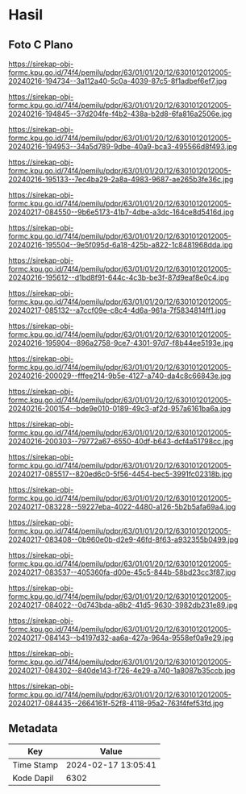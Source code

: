 # Hasil

## Foto C Plano

https://sirekap-obj-formc.kpu.go.id/74f4/pemilu/pdpr/63/01/01/20/12/6301012012005-20240216-194734--3a112a40-5c0a-4039-87c5-8f1adbef6ef7.jpg

https://sirekap-obj-formc.kpu.go.id/74f4/pemilu/pdpr/63/01/01/20/12/6301012012005-20240216-194845--37d204fe-f4b2-438a-b2d8-6fa816a2506e.jpg

https://sirekap-obj-formc.kpu.go.id/74f4/pemilu/pdpr/63/01/01/20/12/6301012012005-20240216-194953--34a5d789-9dbe-40a9-bca3-495566d8f493.jpg

https://sirekap-obj-formc.kpu.go.id/74f4/pemilu/pdpr/63/01/01/20/12/6301012012005-20240216-195133--7ec4ba29-2a8a-4983-9687-ae265b3fe36c.jpg

https://sirekap-obj-formc.kpu.go.id/74f4/pemilu/pdpr/63/01/01/20/12/6301012012005-20240217-084550--9b6e5173-41b7-4dbe-a3dc-164ce8d5416d.jpg

https://sirekap-obj-formc.kpu.go.id/74f4/pemilu/pdpr/63/01/01/20/12/6301012012005-20240216-195504--9e5f095d-6a18-425b-a822-1c8481968dda.jpg

https://sirekap-obj-formc.kpu.go.id/74f4/pemilu/pdpr/63/01/01/20/12/6301012012005-20240216-195612--d1bd8f91-644c-4c3b-be3f-87d9eaf8e0c4.jpg

https://sirekap-obj-formc.kpu.go.id/74f4/pemilu/pdpr/63/01/01/20/12/6301012012005-20240217-085132--a7ccf09e-c8c4-4d6a-961a-7f5834814ff1.jpg

https://sirekap-obj-formc.kpu.go.id/74f4/pemilu/pdpr/63/01/01/20/12/6301012012005-20240216-195904--896a2758-9ce7-4301-97d7-f8b44ee5193e.jpg

https://sirekap-obj-formc.kpu.go.id/74f4/pemilu/pdpr/63/01/01/20/12/6301012012005-20240216-200029--fffee214-9b5e-4127-a740-da4c8c66843e.jpg

https://sirekap-obj-formc.kpu.go.id/74f4/pemilu/pdpr/63/01/01/20/12/6301012012005-20240216-200154--bde9e010-0189-49c3-af2d-957a6161ba6a.jpg

https://sirekap-obj-formc.kpu.go.id/74f4/pemilu/pdpr/63/01/01/20/12/6301012012005-20240216-200303--79772a67-6550-40df-b643-dcf4a51798cc.jpg

https://sirekap-obj-formc.kpu.go.id/74f4/pemilu/pdpr/63/01/01/20/12/6301012012005-20240217-085517--820ed6c0-5f56-4454-bec5-3991fc02318b.jpg

https://sirekap-obj-formc.kpu.go.id/74f4/pemilu/pdpr/63/01/01/20/12/6301012012005-20240217-083228--59227eba-4022-4480-a126-5b2b5afa69a4.jpg

https://sirekap-obj-formc.kpu.go.id/74f4/pemilu/pdpr/63/01/01/20/12/6301012012005-20240217-083408--0b960e0b-d2e9-46fd-8f63-a932355b0499.jpg

https://sirekap-obj-formc.kpu.go.id/74f4/pemilu/pdpr/63/01/01/20/12/6301012012005-20240217-083537--405360fa-d00e-45c5-844b-58bd23cc3f87.jpg

https://sirekap-obj-formc.kpu.go.id/74f4/pemilu/pdpr/63/01/01/20/12/6301012012005-20240217-084022--0d743bda-a8b2-41d5-9630-3982db231e89.jpg

https://sirekap-obj-formc.kpu.go.id/74f4/pemilu/pdpr/63/01/01/20/12/6301012012005-20240217-084143--b4197d32-aa6a-427a-964a-9558ef0a9e29.jpg

https://sirekap-obj-formc.kpu.go.id/74f4/pemilu/pdpr/63/01/01/20/12/6301012012005-20240217-084302--840de143-f726-4e29-a740-1a8087b35ccb.jpg

https://sirekap-obj-formc.kpu.go.id/74f4/pemilu/pdpr/63/01/01/20/12/6301012012005-20240217-084435--2664161f-52f8-4118-95a2-763f4fef53fd.jpg


## Metadata

| Key        | Value               |
| ---------- | ------------------- |
| Time Stamp | 2024-02-17 13:05:41 |
| Kode Dapil | 6302                |



